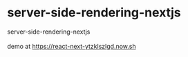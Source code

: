 # server-side-rendering-nextjs
server-side-rendering-nextjs
<br/>
<br/>
demo at https://react-next-ytzklszlgd.now.sh
